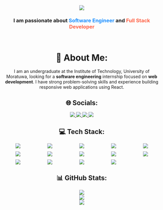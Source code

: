 
<h1 align="center">
    <img src="https://readme-typing-svg.herokuapp.com/?font=Righteous&size=35&center=true&vCenter=true&width=500&height=70&duration=4000&lines=Hi+There!+👋;+I'm+Taniya+Pathirana!;" />
</h1>

<h3 align="center">I am passionate about <span style="font-weight: bold; color: #1e90ff;">Software Engineer</span> and <span style="font-weight: bold; color: #ff6347;">Full Stack Developer</span></h3>


<br/>
<div align="center">

# 💫 About Me:
I am an undergraduate at the Institute of Technology, University of Moratuwa, looking for a **software engineering** internship focused on **web development**. I have strong problem-solving skills and experience building responsive web applications using React.

## 🌐 Socials:
<div align="center">
  <a href="mailto:taniyapathirana05@gmail.com">
    <img src="https://img.shields.io/badge/Gmail-333333?style=for-the-badge&logo=gmail&logoColor=red" />
  </a>
  <a href="https://www.linkedin.com/in/taniya-pathirana-462833294" target="_blank">
    <img src="https://img.shields.io/badge/LinkedIn-0077B5?style=for-the-badge&logo=linkedin&logoColor=white" />
  </a>
  <a href="https://github.com/TharushiTaniya" target="_blank">
    <img src="https://img.shields.io/badge/GitHub-23121011?style=for-the-badge&logo=github&logoColor=white" />
  </a>
  <a href="https://www.facebook.com/profile.php?id=100077536726798" target="_blank">
    <img src="https://img.shields.io/badge/Facebook-1877F2?style=for-the-badge&logo=facebook&logoColor=white" />
  </a>
</div>

## 💻 Tech Stack:
<div align="center">
  <div style="display: grid; grid-template-columns: repeat(5, 1fr); gap: 10px; justify-items: center; text-align: center;">
    <img src="https://img.shields.io/badge/css3-%231572B6.svg?style=for-the-badge&logo=css3&logoColor=white" />
    <img src="https://img.shields.io/badge/javascript-%23323330.svg?style=for-the-badge&logo=javascript&logoColor=%23F7DF1E" />
    <img src="https://img.shields.io/badge/java-%23ED8B00.svg?style=for-the-badge&logo=openjdk&logoColor=white" />
    <img src="https://img.shields.io/badge/html5-%23E34F26.svg?style=for-the-badge&logo=html5&logoColor=white" />
    <img src="https://img.shields.io/badge/php-%23777BB4.svg?style=for-the-badge&logo=php&logoColor=white" />
    <img src="https://img.shields.io/badge/python-3670A0?style=for-the-badge&logo=python&logoColor=ffdd54" />
    <img src="https://img.shields.io/badge/AWS-%23FF9900.svg?style=for-the-badge&logo=amazon-aws&logoColor=white" />
    <img src="https://img.shields.io/badge/bootstrap-%238511FA.svg?style=for-the-badge&logo=bootstrap&logoColor=white" />
    <img src="https://img.shields.io/badge/express.js-%23404d59.svg?style=for-the-badge&logo=express&logoColor=%2361DAFB" />
    <img src="https://img.shields.io/badge/node.js-6DA55F?style=for-the-badge&logo=node.js&logoColor=white" />
    <img src="https://img.shields.io/badge/vite-%23646CFF.svg?style=for-the-badge&logo=vite&logoColor=white" />
    <img src="https://img.shields.io/badge/mysql-4479A1.svg?style=for-the-badge&logo=mysql&logoColor=white" />
    <img src="https://img.shields.io/badge/git-%23F05033.svg?style=for-the-badge&logo=git&logoColor=white" />
    <img src="https://img.shields.io/badge/github-%23121011.svg?style=for-the-badge&logo=github&logoColor=white" />
  </div>
</div>

## 📊 GitHub Stats:
![](https://github-readme-stats.vercel.app/api?username=TharushiTaniya&theme=dark&hide_border=false&include_all_commits=false&count_private=false)  
![](https://github-readme-streak-stats.herokuapp.com/?user=TharushiTaniya&theme=dark&hide_border=false)  
![](https://github-readme-stats.vercel.app/api/top-langs/?username=TharushiTaniya&theme=dark&hide_border=false&include_all_commits=false&count_private=false&layout=compact)



<!-- Proudly created with GPRM (https://gprm.itsvg.in) -->
